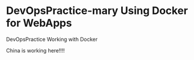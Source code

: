 # DevOpsPractice-mary Using Docker for WebApps
DevOpsPractice Working with Docker

China is working here!!!!
